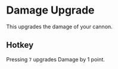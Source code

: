 # Damage Upgrade

This upgrades the damage of your cannon.

## Hotkey 
Pressing `7` upgrades Damage by 1 point.